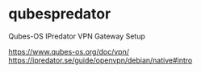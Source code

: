 # qubespredator
Qubes-OS IPredator VPN Gateway Setup

https://www.qubes-os.org/doc/vpn/
https://ipredator.se/guide/openvpn/debian/native#intro
